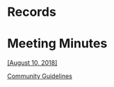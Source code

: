 # Records


# Meeting Minutes
[[August 10, 2018]](100818.md)


[Community Guidelines](CommunityGuidelines.md)

